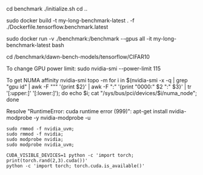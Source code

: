 cd benchmark
./initialize.sh
cd ..

sudo docker build -t my-long-benchmark-latest . -f ./Dockerfile.tensorflow.benchmark.latest

sudo docker run -v ./benchmark:/benchmark --gpus all -it my-long-benchmark-latest bash

cd /benchmark/dawn-bench-models/tensorflow/CIFAR10

To change GPU power limit:
    sudo nvidia-smi --power-limit 115

To get NUMA affinity
    nvidia-smi topo -m
    for i in $(nvidia-smi -x -q | grep "gpu id" | awk -F "\"" '{print $2}' | awk -F ":" '{print "0000:"  $2 ":"  $3}' | tr '[:upper:]' '[:lower:]'); do echo $i; cat "/sys/bus/pci/devices/$i/numa_node"; done

Resolve "RuntimeError: cuda runtime error (999)":
    apt-get install nvidia-modprobe -y
    nvidia-modprobe -u

    sudo rmmod -f nvidia_uvm;
    sudo rmmod -f nvidia;
    sudo modprobe nvidia;
    sudo modprobe nvidia_uvm;

    CUDA_VISIBLE_DEVICES=1 python -c 'import torch; print(torch.rand(2,3).cuda())'
    python -c 'import torch; torch.cuda.is_available()'